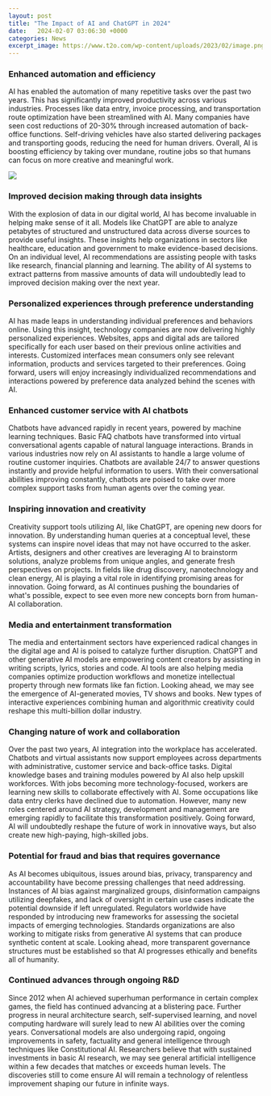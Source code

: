 ```yaml
---
layout: post
title: "The Impact of AI and ChatGPT in 2024"
date:   2024-02-07 03:06:30 +0000
categories: News
excerpt_image: https://www.t2o.com/wp-content/uploads/2023/02/image.png
---
```

### Enhanced automation and efficiency  
AI has enabled the automation of many repetitive tasks over the past two years. This has significantly improved productivity across various industries. Processes like data entry, invoice processing, and transportation route optimization have been streamlined with AI. Many companies have seen cost reductions of 20-30% through increased automation of back-office functions. Self-driving vehicles have also started delivering packages and transporting goods, reducing the need for human drivers. Overall, AI is boosting efficiency by taking over mundane, routine jobs so that humans can focus on more creative and meaningful work.

![](https://www.t2o.com/wp-content/uploads/2023/02/image.png)
### Improved decision making through data insights
With the explosion of data in our digital world, AI has become invaluable in helping make sense of it all. Models like ChatGPT are able to analyze petabytes of structured and unstructured data across diverse sources to provide useful insights. These insights help organizations in sectors like healthcare, education and government to make evidence-based decisions. On an individual level, AI recommendations are assisting people with tasks like research, financial planning and learning. The ability of AI systems to extract patterns from massive amounts of data will undoubtedly lead to improved decision making over the next year.
### Personalized experiences through preference understanding  
AI has made leaps in understanding individual preferences and behaviors online. Using this insight, technology companies are now delivering highly personalized experiences. Websites, apps and digital ads are tailored specifically for each user based on their previous online activities and interests. Customized interfaces mean consumers only see relevant information, products and services targeted to their preferences. Going forward, users will enjoy increasingly individualized recommendations and interactions powered by preference data analyzed behind the scenes with AI.
### Enhanced customer service with AI chatbots
Chatbots have advanced rapidly in recent years, powered by machine learning techniques. Basic FAQ chatbots have transformed into virtual conversational agents capable of natural language interactions. Brands in various industries now rely on AI assistants to handle a large volume of routine customer inquiries. Chatbots are available 24/7 to answer questions instantly and provide helpful information to users. With their conversational abilities improving constantly, chatbots are poised to take over more complex support tasks from human agents over the coming year.
### Inspiring innovation and creativity 
Creativity support tools utilizing AI, like ChatGPT, are opening new doors for innovation. By understanding human queries at a conceptual level, these systems can inspire novel ideas that may not have occurred to the asker. Artists, designers and other creatives are leveraging AI to brainstorm solutions, analyze problems from unique angles, and generate fresh perspectives on projects. In fields like drug discovery, nanotechnology and clean energy, AI is playing a vital role in identifying promising areas for innovation. Going forward, as AI continues pushing the boundaries of what's possible, expect to see even more new concepts born from human-AI collaboration.
### Media and entertainment transformation
The media and entertainment sectors have experienced radical changes in the digital age and AI is poised to catalyze further disruption. ChatGPT and other generative AI models are empowering content creators by assisting in writing scripts, lyrics, stories and code. AI tools are also helping media companies optimize production workflows and monetize intellectual property through new formats like fan fiction. Looking ahead, we may see the emergence of AI-generated movies, TV shows and books. New types of interactive experiences combining human and algorithmic creativity could reshape this multi-billion dollar industry.
### Changing nature of work and collaboration
Over the past two years, AI integration into the workplace has accelerated. Chatbots and virtual assistants now support employees across departments with administrative, customer service and back-office tasks. Digital knowledge bases and training modules powered by AI also help upskill workforces. With jobs becoming more technology-focused, workers are learning new skills to collaborate effectively with AI. Some occupations like data entry clerks have declined due to automation. However, many new roles centered around AI strategy, development and management are emerging rapidly to facilitate this transformation positively. Going forward, AI will undoubtedly reshape the future of work in innovative ways, but also create new high-paying, high-skilled jobs.
### Potential for fraud and bias that requires governance  
As AI becomes ubiquitous, issues around bias, privacy, transparency and accountability have become pressing challenges that need addressing. Instances of AI bias against marginalized groups, disinformation campaigns utilizing deepfakes, and lack of oversight in certain use cases indicate the potential downside if left unregulated. Regulators worldwide have responded by introducing new frameworks for assessing the societal impacts of emerging technologies. Standards organizations are also working to mitigate risks from generative AI systems that can produce synthetic content at scale. Looking ahead, more transparent governance structures must be established so that AI progresses ethically and benefits all of humanity.
### Continued advances through ongoing R&D
Since 2012 when AI achieved superhuman performance in certain complex games, the field has continued advancing at a blistering pace. Further progress in neural architecture search, self-supervised learning, and novel computing hardware will surely lead to new AI abilities over the coming years. Conversational models are also undergoing rapid, ongoing improvements in safety, factuality and general intelligence through techniques like Constitutional AI. Researchers believe that with sustained investments in basic AI research, we may see general artificial intelligence within a few decades that matches or exceeds human levels. The discoveries still to come ensure AI will remain a technology of relentless improvement shaping our future in infinite ways.